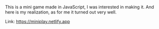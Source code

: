 This is a mini game made in JavaScript, I was interested in making it. 
And here is my realization, as for me it turned out very well.

Link: https://miniplay.netlify.app
